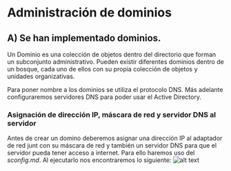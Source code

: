 # Administración de dominios
## A)	Se han implementado dominios.
Un Dominio es una colección de objetos dentro del directorio que forman un subconjunto administrativo. 
Pueden existir diferentes dominios dentro de un bosque, cada uno de ellos con su propia colección de objetos y 
unidades organizativas.

Para poner nombre a los dominios se utiliza el protocolo DNS. Más adelante configuraremos servidores DNS para poder usar 
el Active Directory.

### Asignación de dirección IP, máscara de red y servidor DNS al servidor
Antes de crear un domino deberemos asignar una dirección IP al adaptador de red junt con su máscara de red y también 
un servidor DNS para que el servidor pueda tener acceso a internet. Para ello haremos uso del *sconfig.md*. Al ejecutarlo nos encontraremos lo siguiente:
![alt text](https://github.com/raframmed/administracion_de_dominios/assets/images/sconfig_cdm.png "sconfig.cmd")
